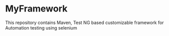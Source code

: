 # MyFramework
This repository contains Maven, Test NG based customizable framework for Automation testing using selenium
